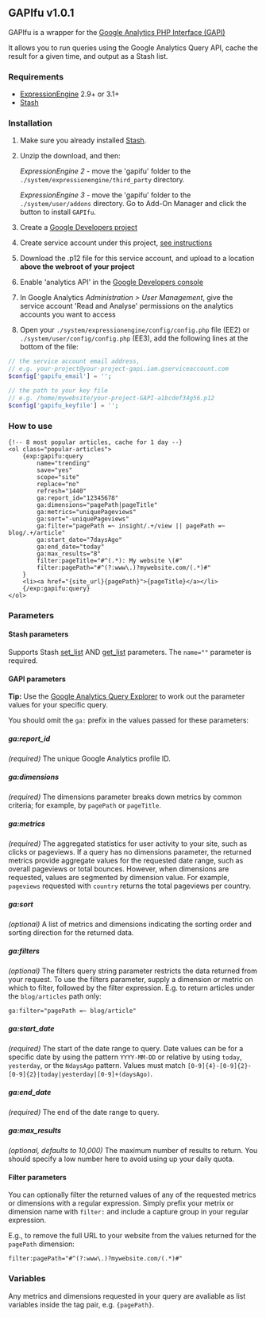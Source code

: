## GAPIfu v1.0.1

GAPIfu is a wrapper for the [Google Analytics PHP Interface (GAPI)](https://github.com/erebusnz/gapi-google-analytics-php-interface)

It allows you to run queries using the Google Analytics Query API, cache the result for a given time, and output as a Stash list.

### Requirements

* [ExpressionEngine](https://ellislab.com/expressionengine) 2.9+ or 3.1+
* [Stash](https://github.com/croxton/Stash)

### Installation

1. Make sure you already installed [Stash](https://github.com/croxton/Stash).

2. Unzip the download, and then:

	*ExpressionEngine 2* - move the 'gapifu' folder to the `./system/expressionengine/third_party` directory.

	*ExpressionEngine 3* - move the 'gapifu' folder to the `./system/user/addons` directory. Go to Add-On Manager and click the button to install `GAPIfu`.

3. Create a [Google Developers project](https://console.developers.google.com/project)

4. Create service account under this project, [see instructions](https://developers.google.com/identity/protocols/OAuth2ServiceAccount#creatinganaccount)

5. Download the .p12 file for this service account, and upload to a location **above the webroot of your project**

6. Enable 'analytics API' in the [Google Developers console]((https://console.developers.google.com/project))

7. In Google Analytics *Administration > User Management*, give the service account 'Read and Analyse' permissions on the analytics accounts you want to access

8. Open your `./system/expressionengine/config/config.php` file (EE2) or `./system/user/config/config.php` (EE3), add the following lines at the bottom of the file:


```PHP
// the service account email address, 
// e.g. your-project@your-project-gapi.iam.gserviceaccount.com
$config['gapifu_email'] = ''; 

// the path to your key file
// e.g. /home/mywebsite/your-project-GAPI-a1bcdef34g56.p12
$config['gapifu_keyfile'] = '';
```


### How to use

	{!-- 8 most popular articles, cache for 1 day --}
	<ol class="popular-articles">
		{exp:gapifu:query
			name="trending"
			save="yes"
			scope="site"
			replace="no"
			refresh="1440"
			ga:report_id="12345678"
			ga:dimensions="pagePath|pageTitle"
			ga:metrics="uniquePageviews"
			ga:sort="-uniquePageviews"
			ga:filter="pagePath =~ insight/.+/view || pagePath =~ blog/.+/article"
			ga:start_date="7daysAgo"
			ga:end_date="today"
			ga:max_results="8"
			filter:pageTitle="#^(.*): My website \(#"
			filter:pagePath="#^(?:www\.)?mywebsite.com/(.*)#"
		}
	 	<li><a href="{site_url}{pagePath}">{pageTitle}</a></li>
	 	{/exp:gapifu:query}
	</ol>
	

### Parameters

#### Stash parameters

Supports Stash [set_list](https://github.com/croxton/Stash/wiki/%7Bexp:stash:set_list%7D) AND [get_list](https://github.com/croxton/Stash/wiki/%7Bexp:stash:get_list%7D) parameters.
The `name=""` parameter is required.

#### GAPI parameters
**Tip:** Use the [Google Analytics Query Explorer](https://ga-dev-tools.appspot.com/query-explorer/) to work out the parameter values for your specific query.

You should omit the `ga:` prefix in the values passed for these parameters:

##### ga:report_id
*(required)* The unique Google Analytics profile ID.

##### ga:dimensions
*(required)* The dimensions parameter breaks down metrics by common criteria; for example, by `pagePath` or `pageTitle`.

##### ga:metrics

*(required)* The aggregated statistics for user activity to your site, such as clicks or pageviews. If a query has no dimensions parameter, the returned metrics provide aggregate values for the requested date range, such as overall pageviews or total bounces. However, when dimensions are requested, values are segmented by dimension value. For example, `pageviews` requested with `country` returns the total pageviews per country.

##### ga:sort

*(optional)* A list of metrics and dimensions indicating the sorting order and sorting direction for the returned data.

##### ga:filters

*(optional)* The filters query string parameter restricts the data returned from your request. To use the filters parameter, supply a dimension or metric on which to filter, followed by the filter expression. E.g. to return articles under the `blog/articles` path only:
	
	ga:filter="pagePath =~ blog/article"
	
##### ga:start_date	

*(required)* The start of the date range to query. Date values can be for a specific date by using the pattern `YYYY-MM-DD` or relative by using `today`, `yesterday`, or the `NdaysAgo` pattern. Values must match `[0-9]{4}-[0-9]{2}-[0-9]{2}|today|yesterday|[0-9]+(daysAgo)`. 

##### ga:end_date
*(required)* The end of the date range to query.

##### ga:max_results
*(optional, defaults to 10,000)* The maximum number of results to return. You should specify a low number here to avoid using up your daily quota.

#### Filter parameters

You can optionally filter the returned values of any of the requested metrics or dimensions with a regular expression. Simply prefix your metrix or dimension name with `filter:` and include a capture group in your regular expression.

E.g., to remove the full URL to your website from the values returned for the `pagePath` dimension:

	filter:pagePath="#^(?:www\.)?mywebsite.com/(.*)#"


### Variables

Any metrics and dimensions requested in your query are avaliable as list variables inside the tag pair, e.g. `{pagePath}`.
